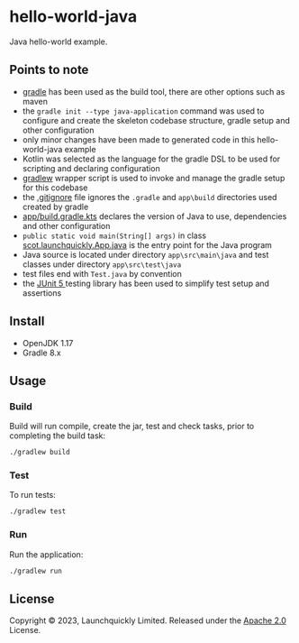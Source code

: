 # hello-world-java
Java hello-world example.

## Points to note
- [gradle](https://gradle.org/) has been used as the build tool, there are other options such as maven
- the `gradle init --type java-application` command was used to configure and create the skeleton codebase structure,
  gradle setup and other configuration
- only minor changes have been made to generated code in this hello-world-java example
- Kotlin was selected as the language for the gradle DSL to be used for scripting and declaring configuration
- [gradlew](/java/gradlew) wrapper script is used to invoke and manage the gradle setup for this codebase
- the [.gitignore](/java/.gitignore) file ignores the `.gradle` and `app\build` directories used created by gradle
- [app/build.gradle.kts](/java/app/build.gradle.kts) declares the version of Java to use, dependencies and other 
  configuration
- `public static void main(String[] args)` in class 
  [scot.launchquickly.App.java](/java/app/src/main/java/scot/launchquickly/App.java) is the entry point for the Java
  program
- Java source is located under directory `app\src\main\java` and test classes under directory `app\src\test\java`
- test files end with `Test.java` by convention
- the [JUnit 5 ](https://junit.org/junit5/docs/current/user-guide/) testing library has been used to simplify test setup
  and assertions

## Install
- OpenJDK 1.17
- Gradle 8.x

## Usage
### Build
Build will run compile, create the jar, test and check tasks, prior to completing the build task:
```zsh
./gradlew build
```

### Test
To run tests:
```zsh
./gradlew test
```

### Run
Run the application:
```zsh
./gradlew run
```

## License
Copyright © 2023, Launchquickly Limited. Released under the [Apache 2.0](/LICENSE) License.

